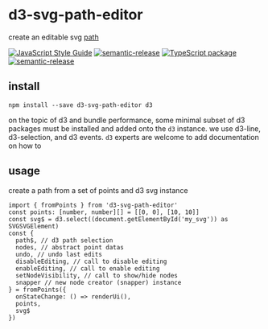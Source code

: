# d3-svg-path-editor

create an editable svg [path](https://developer.mozilla.org/en-US/docs/Web/SVG/Element/path)

[![JavaScript Style Guide](https://img.shields.io/badge/code_style-standard-brightgreen.svg)](https://standardjs.com)
[![semantic-release](https://img.shields.io/badge/%20%20%F0%9F%93%A6%F0%9F%9A%80-semantic--release-e10079.svg)](https://github.com/semantic-release/semantic-release)
[![TypeScript package](https://img.shields.io/badge/typings-included-blue.svg)](https://www.typescriptlang.org)
[![semantic-release](https://img.shields.io/badge/%20%20%F0%9F%93%A6%F0%9F%9A%80-semantic--release-e10079.svg)](https://github.com/semantic-release/semantic-release)

## install

`npm install --save d3-svg-path-editor d3`

on the topic of d3 and bundle performance, some minimal subset of d3 packages must be installed and added onto the `d3` instance. we use d3-line, d3-selection, and d3 events. `d3` experts are welcome to add documentation on how to

## usage

create a path from a set of points and d3 svg instance

```tsx
import { fromPoints } from 'd3-svg-path-editor'
const points: [number, number][] = [[0, 0], [10, 10]]
const svg$ = d3.select((document.getElementById('my_svg')) as SVGSVGElement)
const {
  path$, // d3 path selection
  nodes, // abstract point datas
  undo, // undo last edits
  disableEditing, // call to disable editing
  enableEditing, // call to enable editing
  setNodeVisibility, // call to show/hide nodes
  snapper // new node creator (snapper) instance
} = fromPoints({
  onStateChange: () => renderUi(),
  points,
  svg$
})
```
